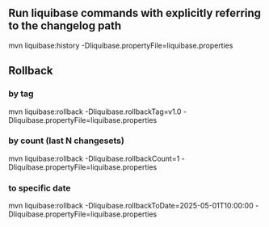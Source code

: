 ## Run liquibase commands with explicitly referring to the changelog path

mvn liquibase:history -Dliquibase.propertyFile=liquibase.properties

## Rollback

### by tag

mvn liquibase:rollback -Dliquibase.rollbackTag=v1.0 -Dliquibase.propertyFile=liquibase.properties

### by count (last N changesets)

mvn liquibase:rollback -Dliquibase.rollbackCount=1 -Dliquibase.propertyFile=liquibase.properties

### to specific date

mvn liquibase:rollback -Dliquibase.rollbackToDate=2025-05-01T10:00:00 -Dliquibase.propertyFile=liquibase.properties



